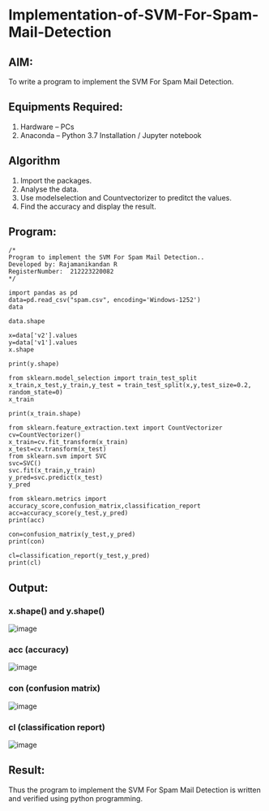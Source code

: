 # Implementation-of-SVM-For-Spam-Mail-Detection

## AIM:
To write a program to implement the SVM For Spam Mail Detection.

## Equipments Required:
1. Hardware – PCs
2. Anaconda – Python 3.7 Installation / Jupyter notebook

## Algorithm
1. Import the packages.
2. Analyse the data.
3. Use modelselection and Countvectorizer to preditct the values.
4. Find the accuracy and display the result.
## Program:
```
/*
Program to implement the SVM For Spam Mail Detection..
Developed by: Rajamanikandan R
RegisterNumber:  212223220082
*/
```
```
import pandas as pd
data=pd.read_csv("spam.csv", encoding='Windows-1252')
data

data.shape

x=data['v2'].values
y=data['v1'].values
x.shape

print(y.shape)

from sklearn.model_selection import train_test_split
x_train,x_test,y_train,y_test = train_test_split(x,y,test_size=0.2, random_state=0)
x_train

print(x_train.shape)

from sklearn.feature_extraction.text import CountVectorizer
cv=CountVectorizer()
x_train=cv.fit_transform(x_train)
x_test=cv.transform(x_test)
from sklearn.svm import SVC
svc=SVC()
svc.fit(x_train,y_train)
y_pred=svc.predict(x_test)
y_pred

from sklearn.metrics import accuracy_score,confusion_matrix,classification_report
acc=accuracy_score(y_test,y_pred)
print(acc)

con=confusion_matrix(y_test,y_pred)
print(con)

cl=classification_report(y_test,y_pred)
print(cl)
```

## Output:

### x.shape() and y.shape()
![image](https://github.com/user-attachments/assets/f0c124b4-2a41-4e78-8f6b-4d8b6e636065)

### acc (accuracy)
![image](https://github.com/user-attachments/assets/eca8c2c7-71a1-44bd-88bc-e690fd9cea8e)

### con (confusion matrix)
![image](https://github.com/user-attachments/assets/d3e8edfe-d0d7-4efd-addf-50774a4effb8)

### cl (classification report)
![image](https://github.com/user-attachments/assets/10e75ed1-9dfb-4f39-942a-26a38c98b3c5)




## Result:
Thus the program to implement the SVM For Spam Mail Detection is written and verified using python programming.
